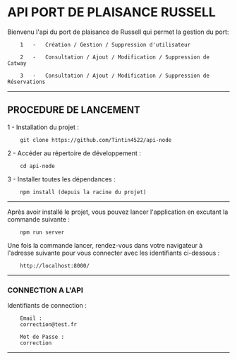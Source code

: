 # API PORT DE PLAISANCE RUSSELL


Bienvenu l'api du port de plaisance de Russell qui permet la gestion du port:

        1   -   Création / Gestion / Suppression d'utilisateur

        2   -   Consultation / Ajout / Modification / Suppression de Catway

        3   -   Consultation / Ajout / Modification / Suppression de Réservations

-------------------------------------------------------------

## PROCEDURE DE LANCEMENT

1 - Installation du projet :

        git clone https://github.com/Tintin4522/api-node

2 - Accéder au répertoire de développement :

        cd api-node

3 - Installer toutes les dépendances :

        npm install (depuis la racine du projet)

-------------------------------------------------------------

Après avoir installé le projet, vous pouvez lancer l'application en excutant la commande suivante :

        npm run server

Une fois la commande lancer, rendez-vous dans votre navigateur à l'adresse suivante pour vous connecter avec les identifiants ci-dessous :

        http://localhost:8000/

-------------------------------------------------------------

### CONNECTION A L'API

Identifiants de connection :

        Email :
        correction@test.fr

        Mot de Passe : 
        correction

-------------------------------------------------------------